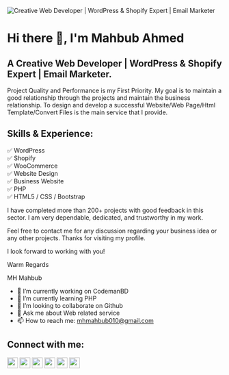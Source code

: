 ![Creative Web Developer | WordPress & Shopify Expert | Email Marketer](https://scontent.fdac7-1.fna.fbcdn.net/v/t39.30808-6/277435158_107075341955354_4537737861400234696_n.jpg?stp=dst-jpg_s960x960&_nc_cat=104&ccb=1-5&_nc_sid=e3f864&_nc_ohc=nFG2oT-JoqYAX_jREB1&_nc_ht=scontent.fdac7-1.fna&oh=00_AT-pwDUEO48nf0X_fUylUYf1rIHQ2zcBV93hLr3y3xytZw&oe=6243A581)

# Hi there 👋, I'm Mahbub Ahmed
## A Creative Web Developer | WordPress & Shopify Expert | Email Marketer.

Project Quality and Performance is my First Priority. My goal is to maintain a good relationship through the projects and maintain the business relationship. To design and develop a successful Website/Web Page/Html Template/Convert Files is the main service that I provide.

## Skills & Experience:

✅ WordPress <br>
✅ Shopify <br>
✅ WooCommerce <br>
✅ Website Design <br>
✅ Business Website <br>
✅ PHP <br>
✅ HTML5 / CSS / Bootstrap <br>

I have completed more than 200+ projects with good feedback in this sector. I am very dependable, dedicated, and trustworthy in my work.

Feel free to contact me for any discussion regarding your business idea or any other projects. Thanks for visiting my profile.

I look forward to working with you!

Warm Regards

MH Mahbub

- 🔭 I’m currently working on CodemanBD 
- 🌱 I’m currently learning PHP 
- 👯 I’m looking to collaborate on Github 
- 💬 Ask me about Web related service 
- 📫 How to reach me: mhmahbub010@gmail.com 

<h2 align="left">Connect with me:</h2>
<p align="left">
<a href="https://twitter.com/mahbubahmed0" target="blank"><img align="center" src="https://raw.githubusercontent.com/rahuldkjain/github-profile-readme-generator/master/src/images/icons/Social/twitter.svg" alt="mahbubahmed0" height="25" width="25" /></a>
<a href="https://linkedin.com/in/mahbubahmed0" target="blank"><img align="center" src="https://raw.githubusercontent.com/rahuldkjain/github-profile-readme-generator/master/src/images/icons/Social/linked-in-alt.svg" alt="mahbubahmed0" height="25" width="25" /></a>
<a href="https://fb.com/mahbubahmed0" target="blank"><img align="center" src="https://raw.githubusercontent.com/rahuldkjain/github-profile-readme-generator/master/src/images/icons/Social/facebook.svg" alt="mahbubahmed0" height="25" width="25" /></a>
<a href="https://instagram.com/mahbubahmed0" target="blank"><img align="center" src="https://raw.githubusercontent.com/rahuldkjain/github-profile-readme-generator/master/src/images/icons/Social/instagram.svg" alt="mahbubahmed0" height="25" width="25" /></a>
<a href="https://dribbble.com/mahbubahmed0" target="blank"><img align="center" src="https://raw.githubusercontent.com/rahuldkjain/github-profile-readme-generator/master/src/images/icons/Social/dribbble.svg" alt="mahbubahmed0" height="25" width="25" /></a>
<a href="https://www.behance.net/mahbubahmed0" target="blank"><img align="center" src="https://raw.githubusercontent.com/rahuldkjain/github-profile-readme-generator/master/src/images/icons/Social/behance.svg" alt="mahbubahmed0" height="25" width="25" /></a>
</p>
